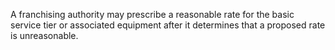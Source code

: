 A franchising authority may prescribe a reasonable rate for the basic service tier or associated equipment after it determines that a proposed rate is unreasonable.

